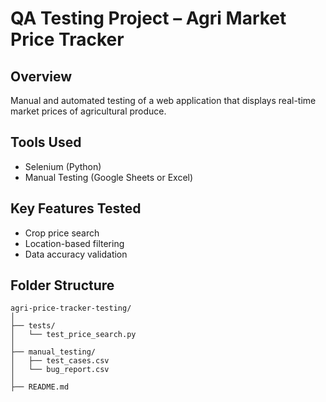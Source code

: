 # QA Testing Project – Agri Market Price Tracker

## Overview
Manual and automated testing of a web application that displays real-time market prices of agricultural produce.

## Tools Used
- Selenium (Python)
- Manual Testing (Google Sheets or Excel)

## Key Features Tested
- Crop price search
- Location-based filtering
- Data accuracy validation

## Folder Structure
```
agri-price-tracker-testing/
│
├── tests/
│   └── test_price_search.py
│
├── manual_testing/
│   ├── test_cases.csv
│   └── bug_report.csv
│
├── README.md
```

